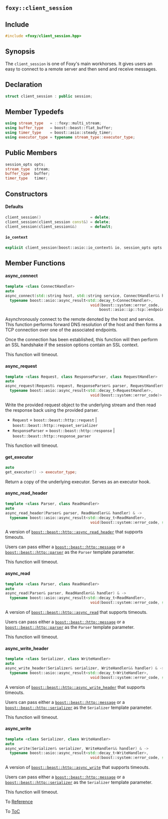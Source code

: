 ## `foxy::client_session`

## Include

```c++
#include <foxy/client_session.hpp>
```

## Synopsis

The `client_session` is one of Foxy's main workhorses. It gives users an easy to connect to a
remote server and then send and receive messages.

## Declaration

```c++
struct client_session : public session;
```

## Member Typedefs

```c++
using stream_type   = ::foxy::multi_stream;
using buffer_type   = boost::beast::flat_buffer;
using timer_type    = boost::asio::steady_timer;
using executor_type = typename stream_type::executor_type;
```

## Public Members

```c++
session_opts opts;
stream_type  stream;
buffer_type  buffer;
timer_type   timer;
```

## Constructors

#### Defaults

```c++
client_session()                      = delete;
client_session(client_session const&) = delete;
client_session(client_session&&)      = default;
```

#### `io_context`

```c++
explicit client_session(boost::asio::io_context& io, session_opts opts = {});
```

## Member Functions

#### async_connect

```c++
template <class ConnectHandler>
auto
async_connect(std::string host, std::string service, ConnectHandler&& handler) & ->
  typename boost::asio::async_result<std::decay_t<ConnectHandler>,
                                      void(boost::system::error_code,
                                          boost::asio::ip::tcp::endpoint)>::return_type;
```

Asynchronously connect to the remote denoted by the host and service. This function performs forward
DNS resolution of the host and then forms a TCP connection over one of the associated endpoints.

Once the connection has been established, this function will then perform an SSL handshake if the
session options contain an SSL context.

This function will timeout.

#### async_request

```c++
template <class Request, class ResponseParser, class RequestHandler>
auto
async_request(Request& request, ResponseParser& parser, RequestHandler&& handler) & ->
  typename boost::asio::async_result<std::decay_t<RequestHandler>,
                                      void(boost::system::error_code)>::return_type;
```

Write the provided request object to the underlying stream and then read the response back using
the provided parser.

* `Request` = `boost::beast::http::request` | `boost::beast::http::requset_serializer`
* `ResponseParser` = `boost::beast::http::response` | `boost::beast::http::response_parser`

This function will timeout.

#### get_executor

```c++
auto
get_executor() -> executor_type;
```

Return a copy of the underlying executor. Serves as an executor hook.

#### async_read_header

```c++
template <class Parser, class ReadHandler>
auto
async_read_header(Parser& parser, ReadHandler&& handler) & ->
  typename boost::asio::async_result<std::decay_t<ReadHandler>,
                                      void(boost::system::error_code, std::size_t)>::return_type;
```

A version of [`boost::beast::http::async_read_header`](https://www.boost.org/doc/libs/release/libs/beast/doc/html/beast/ref/boost__beast__http__async_read_header.html)
that supports timeouts.

Users can pass either a [`boost::beast::http::message`](https://www.boost.org/doc/libs/release/libs/beast/doc/html/beast/ref/boost__beast__http__message.html)
or a [`boost::beast::http::parser`](https://www.boost.org/doc/libs/release/libs/beast/doc/html/beast/ref/boost__beast__http__parser.html)
as the `Parser` template parameter.

This function will timeout.

#### async_read

```c++
template <class Parser, class ReadHandler>
auto
async_read(Parser& parser, ReadHandler&& handler) & ->
  typename boost::asio::async_result<std::decay_t<ReadHandler>,
                                      void(boost::system::error_code, std::size_t)>::return_type;
```

A version of [`boost::beast::http::async_read`](https://www.boost.org/doc/libs/release/libs/beast/doc/html/beast/ref/boost__beast__http__async_read.html)
that supports timeouts.

Users can pass either a [`boost::beast::http::message`](https://www.boost.org/doc/libs/release/libs/beast/doc/html/beast/ref/boost__beast__http__message.html)
or a [`boost::beast::http::parser`](https://www.boost.org/doc/libs/release/libs/beast/doc/html/beast/ref/boost__beast__http__parser.html)
as the `Parser` template parameter.

This function will timeout.

#### async_write_header

```c++
template <class Serializer, class WriteHandler>
auto
async_write_header(Serializer& serializer, WriteHandler&& handler) & ->
  typename boost::asio::async_result<std::decay_t<WriteHandler>,
                                      void(boost::system::error_code, std::size_t)>::return_type;
```

A version of [`boost::beast::http::async_write_header`](https://www.boost.org/doc/libs/release/libs/beast/doc/html/beast/ref/boost__beast__http__async_write_header.html)
that supports timeouts.

Users can pass either a [`boost::beast::http::message`](https://www.boost.org/doc/libs/release/libs/beast/doc/html/beast/ref/boost__beast__http__message.html)
or a [`boost::beast::http::serializer`](https://www.boost.org/doc/libs/release/libs/beast/doc/html/beast/ref/boost__beast__http__serializer.html)
as the `Serializer` template parameter.

This function will timeout.

#### async_write

```c++
template <class Serializer, class WriteHandler>
auto
async_write(Serializer& serializer, WriteHandler&& handler) & ->
  typename boost::asio::async_result<std::decay_t<WriteHandler>,
                                      void(boost::system::error_code, std::size_t)>::return_type;
```

A version of [`boost::beast::http::async_write`](https://www.boost.org/doc/libs/release/libs/beast/doc/html/beast/ref/boost__beast__http__async_write.html)
that supports timeouts.

Users can pass either a [`boost::beast::http::message`](https://www.boost.org/doc/libs/release/libs/beast/doc/html/beast/ref/boost__beast__http__message.html)
or a [`boost::beast::http::serializer`](https://www.boost.org/doc/libs/release/libs/beast/doc/html/beast/ref/boost__beast__http__serializer.html)
as the `Serializer` template parameter.

This function will timeout.

To [Reference](../reference.md#Reference)

To [ToC](../index.md#Table-of-Contents)
